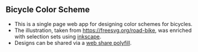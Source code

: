 ## Bicycle Color Scheme

* This is a single page web app for designing color schemes for bicycles.
* The illustration, taken from https://freesvg.org/road-bike, was enriched with
selection sets using [inkscape](https://inkscape.org). 
* Designs can be shared via a [web share
  polyfill](https://github.com/NascHQ/share-api-polyfill).

